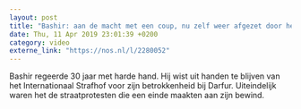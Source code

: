 ```yaml
---
layout: post
title: "Bashir: aan de macht met een coup, nu zelf weer afgezet door het leger"
date: Thu, 11 Apr 2019 23:01:39 +0200
category: video
externe_link: "https://nos.nl/l/2280052"
---
```


Bashir regeerde 30 jaar met harde hand. Hij wist uit handen te blijven van het Internationaal Strafhof voor zijn betrokkenheid bij Darfur. Uiteindelijk waren het de straatprotesten die een einde maakten aan zijn bewind.
